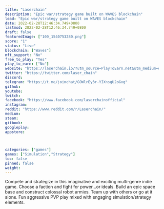 ```yaml
---
title: "Laserchain"
description: "Epic war/strategy game built on WAVES blockchain"
lead: "Epic war/strategy game built on WAVES blockchain"
date: 2022-02-28T12:46:34.749+0800
lastmod: 2022-02-28T12:46:34.749+0800
draft: false
featuredImage: ["100_1540753280.png"]
score: "1"
status: "Live"
blockchain: ["Waves"]
nft_support: "No"
free_to_play: "Yes"
play_to_earn: ["No"]
website: "https://laserchain.io/?utm_source=PlayToEarn.net&utm_medium=organic&utm_campaign=gamepage"
twitter: "https://twitter.com/laser_chain"
discord: 
telegram: "https://t.me/joinchat/GOWlrEy3r-YIXnsgU2oGxg"
github: 
youtube: 
twitch: 
facebook: "https://www.facebook.com/laserchainofficial"
instagram: 
reddit: "https://www.reddit.com/r/Laserchain/"
medium: 
steam: 
gitbook: 
googleplay: 
appstore: 

  
    
categories: ["games"]
games: ["Simulation","Strategy"]
toc: false
pinned: false
weight: 
---
```

Compete and strategize in this imaginative and exciting multi-genre indie game. Choose a faction and fight for power...or ideals. Build an epic space base and construct colossal robot armies. Team up with others or go at it alone. Fun aggressive PVP play mixed with engaging simulation/strategy elements.